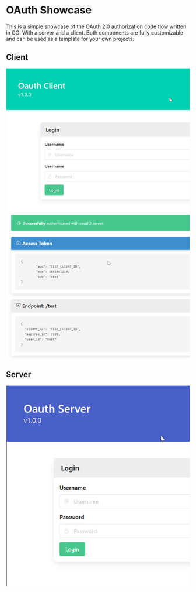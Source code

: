 # OAuth Showcase

This is a simple showcase of the OAuth 2.0 authorization code flow written in GO. With a server and a client.
Both components are fully customizable and can be used as a template for your own projects.

## Client

![](_assets/client_login.png)
![](_assets/client_success.png)

## Server

![](_assets/server_login.png)
